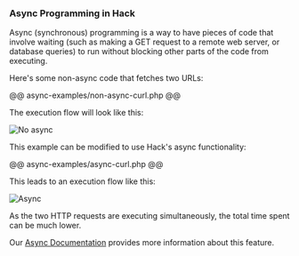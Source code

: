### Async Programming in Hack

Async (synchronous) programming is a way to have pieces of code that involve waiting (such as making a GET request to a remote web server, or database queries) to run without blocking other parts of the code from executing. 

Here's some non-async code that fetches two URLs:

@@ async-examples/non-async-curl.php @@

The execution flow will look like this:

![No async](/images/async/curl-synchronous.png)

This example can be modified to use Hack's async functionality:

@@ async-examples/async-curl.php @@

This leads to an execution flow like this:

![Async](/images/async/curl-async.png)

As the two HTTP requests are executing simultaneously, the total time spent can be much lower.

Our [Async Documentation](../async/introduction.md) provides more information about this feature.
